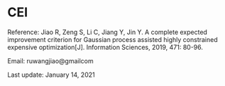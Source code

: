 # CEI
Reference:   Jiao R, Zeng S, Li C, Jiang Y, Jin Y. A complete expected improvement criterion for Gaussian process assisted highly constrained expensive optimization[J]. Information Sciences, 2019, 471: 80-96.

Email:       ruwangjiao@gmailcom

Last update: January 14, 2021
